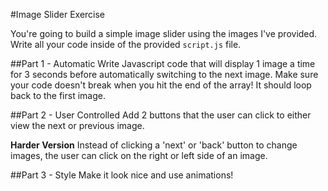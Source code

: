 #Image Slider Exercise

You're going to build a simple image slider using the images I've provided.  Write all your code inside of the provided `script.js` file.

##Part 1 - Automatic
Write Javascript code that will display 1 image a time for 3 seconds before automatically switching to the next image.  Make sure your code doesn't break when you hit the end of the array!  It should loop back to the first image.

##Part 2 - User Controlled
Add 2 buttons that the user can click to either view the next or previous image.

**Harder Version** Instead of clicking a 'next' or 'back' button to change images, the user can click on the right or left side of an image.

##Part 3 - Style
Make it look nice and use animations!
